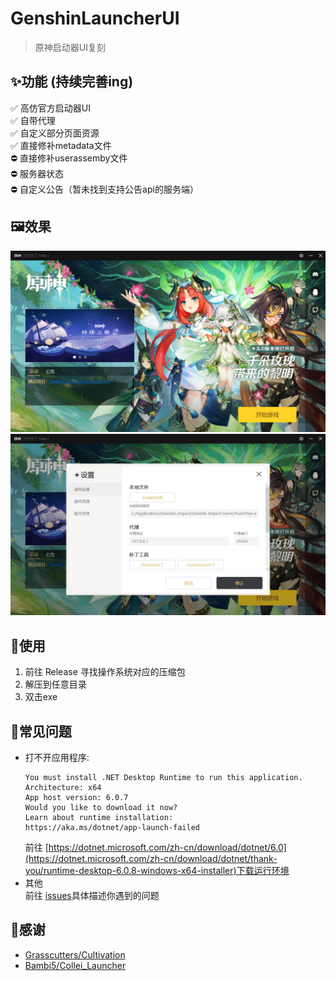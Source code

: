 # GenshinLauncherUI
> 原神启动器UI复刻

## ✨功能 (持续完善ing)

✅ 高仿官方启动器UI  
✅ 自带代理  
✅ 自定义部分页面资源  
✅ 直接修补metadata文件  
⛔️ 直接修补userassemby文件  
⛔️ 服务器状态  
⛔️ 自定义公告（暂未找到支持公告api的服务端） 

## 🖼️效果
![](Preview/main.png)
![](Preview/setting.png)

## 🎁使用
1. 前往 Release 寻找操作系统对应的压缩包
2. 解压到任意目录
3. 双击exe

## 🐛常见问题
+ 打不开应用程序:
	```
	You must install .NET Desktop Runtime to run this application.
	Architecture: x64
	App host version: 6.0.7
	Would you like to download it now?
	Learn about runtime installation:
	https://aka.ms/dotnet/app-launch-failed
	```
	前往 [https://dotnet.microsoft.com/zh-cn/download/dotnet/6.0](https://dotnet.microsoft.com/zh-cn/download/dotnet/thank-you/runtime-desktop-6.0.8-windows-x64-installer)下载运行环境
+ 其他  
	前往 [issues](https://github.com/gc-toolkit/GenshinLauncher/issues)具体描述你遇到的问题

## 🙇‍感谢
+ [Grasscutters/Cultivation](https://github.com/Grasscutters/Cultivation)
+ [Bambi5/Collei_Launcher](https://github.com/Bambi5/Collei_Launcher)